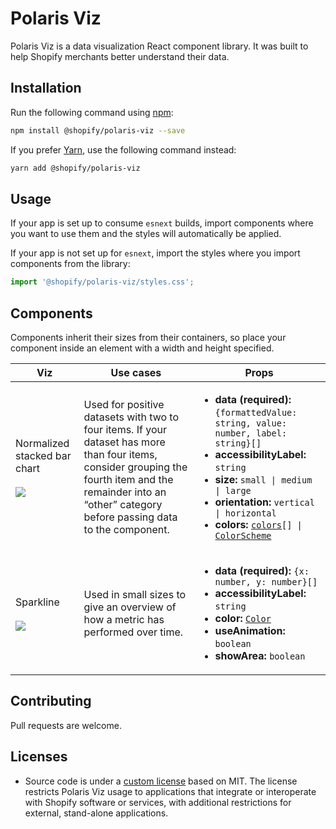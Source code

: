 # Polaris Viz

Polaris Viz is a data visualization React component library. It was built to help Shopify merchants better understand their data.

## Installation

Run the following command using [npm](https://www.npmjs.com/):

```bash
npm install @shopify/polaris-viz --save
```

If you prefer [Yarn](https://yarnpkg.com/en/), use the following command instead:

```bash
yarn add @shopify/polaris-viz
```

## Usage

If your app is set up to consume `esnext` builds, import components where you want to use them and the styles will automatically be applied.

If your app is not set up for `esnext`, import the styles where you import components from the library:

```js
import '@shopify/polaris-viz/styles.css';
```

## Components

Components inherit their sizes from their containers, so place your component inside an element with a width and height specified.

<table>
  <thead>
    <th>Viz</th>
    <th>Use cases</th>
    <th>Props</th>
  <thead>

  <tbody>
  <tr>
    <td>
      Normalized stacked bar chart
      <br />
      <br />
      <img src="https://github.com/Shopify/polaris-viz/raw/master/documentation/images/stackedchart.jpg"/>
    </td>
    <td>
      Used for positive datasets with two to four items. If your dataset has more than four items, consider grouping the fourth item and the remainder into an “other” category before passing data to the component.
    </td>
    <td><ul>
    <li><strong>data (required):</strong>
    <code>{formattedValue: string, value: number, label: string}[]</code>
    </li>
    <li><strong>accessibilityLabel:</strong>
    <code>string</code>
    </li>
    <li><strong>size:</strong>
    <code>small | medium | large</code>
    </li>
    <li><strong>orientation:</strong>
    <code>vertical | horizontal</code>
    </li>
    <li><strong>colors:</strong>
    <code><a href="https://github.com/Shopify/polaris-viz/blob/master/src/components/NormalizedStackedBar/types.ts#L13">colors</a>[] | <a href="https://github.com/Shopify/polaris-viz/blob/master/src/components/NormalizedStackedBar/types.ts#L3">ColorScheme</a></code>
    </li>
    </ul></td>
    </tr>
      <tr>
    <td>
     Sparkline
      <br />
      <br />
      <img src="https://github.com/Shopify/polaris-viz/raw/master/documentation/images/sparkline.png"/>
    </td>
    <td>
      Used in small sizes to give an overview of how a metric has performed over time.
    </td>
    <td><ul>
    <li><strong>data (required):</strong>
    <code>{x: number, y: number}[]</code>
    </li>
    <li><strong>accessibilityLabel:</strong>
    <code>string</code>
    </li>
    <li><strong>color:</strong>
    <code><a href="https://github.com/Shopify/polaris-viz/blob/master/src/components/NormalizedStackedBar/types.ts#L13">Color</a></code>
    </li>
    <li><strong>useAnimation:</strong>
    <code>boolean</code>
    </li>
    <li><strong>showArea:</strong>
    <code>boolean</code>
    </li>
    </ul></td>
    </tr>
  </tbody>
</table>

## Contributing

Pull requests are welcome.

## Licenses

- Source code is under a [custom license](https://github.com/Shopify/polaris-viz/blob/master/LICENSE.md) based on MIT. The license restricts Polaris Viz usage to applications that integrate or interoperate with Shopify software or services, with additional restrictions for external, stand-alone applications.
